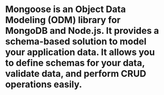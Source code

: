 # Mongoose is an Object Data Modeling (ODM) library for MongoDB and Node.js. It provides a schema-based solution to model your application data. It allows you to define schemas for your data, validate data, and perform CRUD operations easily.
